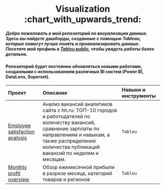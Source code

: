 <h1 align="center">Visualization :chart_with_upwards_trend:</h1> 

##### Добро пожаловать в мой репозиторий по визуализации данных. Здесь вы найдете дашборды, созданные с помощью Tableau, которые помогут лучше понять и проанализировать данные. Посетите мой профиль в [Tableu public](https://public.tableau.com/app/profile/hristina.gaizetdinova), чтобы увидеть работы более детально.
#### Репозиторий будет постоянно обновляться новыми работами, созданными с использованием различных BI систем (Power BI, DataLens, Superset). 


| Проект | Описание | Навыки и инструменты | 
| :---------------------- | :---------------------- | :---------------------- |
| [Employee satisfaction analysis](https://github.com/ChristinaVG/visualization/blob/main/Dashbord_vacancy.png) | Анализ вакансий аналитиков сайта с hh.ru: ТОП-10 городов и работодателей по количеству вакансий, сравнение зарплаты по направлениям и навыкам, а также распределение количества публикаций вакансий по неделям и месяцам. | `Tableu` |
| [Monthly profit overview](https://github.com/ChristinaVG/visualization/blob/main/Monthly%20Profit%20Overview.png) | Обзор ежемесячной прибыли в разрезе месяца, категорий товаров и регионов | `Tableu` |
